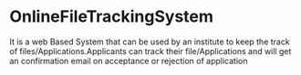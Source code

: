 # OnlineFileTrackingSystem
It is a web Based System that can be used by an institute to keep the track of files/Applications.Applicants can track their file/Applications and will get an confirmation email on acceptance or rejection of application
